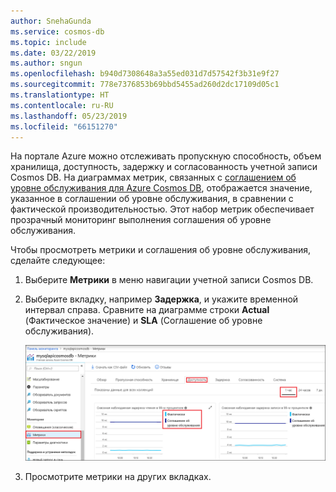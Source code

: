 ```yaml
---
author: SnehaGunda
ms.service: cosmos-db
ms.topic: include
ms.date: 03/22/2019
ms.author: sngun
ms.openlocfilehash: b940d7308648a3a55ed031d7d57542f3b31e9f27
ms.sourcegitcommit: 778e7376853b69bbd5455ad260d2dc17109d05c1
ms.translationtype: HT
ms.contentlocale: ru-RU
ms.lasthandoff: 05/23/2019
ms.locfileid: "66151270"
---
```

На портале Azure можно отслеживать пропускную способность, объем хранилища, доступность, задержку и согласованность учетной записи Cosmos DB. На диаграммах метрик, связанных с [соглашением об уровне обслуживания для Azure Cosmos DB](https://azure.microsoft.com/support/legal/sla/cosmos-db/), отображается значение, указанное в соглашении об уровне обслуживания, в сравнении с фактической производительностью. Этот набор метрик обеспечивает прозрачный мониторинг выполнения соглашения об уровне обслуживания.

Чтобы просмотреть метрики и соглашения об уровне обслуживания, сделайте следующее: 

1. Выберите **Метрики** в меню навигации учетной записи Cosmos DB.
   
2. Выберите вкладку, например **Задержка**, и укажите временной интервал справа. Сравните на диаграмме строки **Actual** (Фактическое значение) и **SLA** (Соглашение об уровне обслуживания).
   
   ![Набор метрик Azure Cosmos DB](./media/cosmos-db-tutorial-review-slas/metrics-suite.png)
   
3. Просмотрите метрики на других вкладках. 

